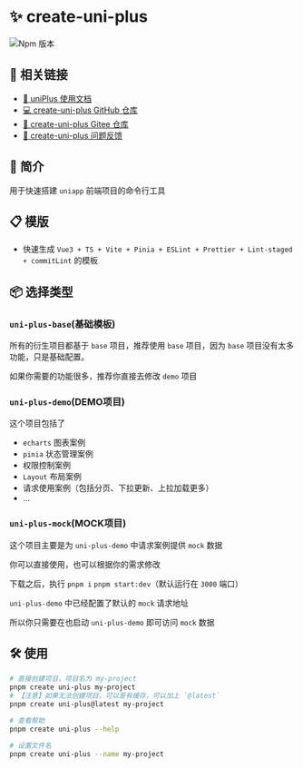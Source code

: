 # ✨ create-uni-plus

![Npm 版本](https://img.shields.io/badge/uniplus-cli_v0.0.8-green)

## 🔗 相关链接

- [📘 uniPlus 使用文档](https://damaicoding.github.io/uni-plus-doc/)
- [💻 create-uni-plus GitHub 仓库](https://github.com/damaicoding/create-uni-plus)
- [🚀 create-uni-plus Gitee 仓库](https://gitee.com/FOM/create-uni-plus)
- [🐛 create-uni-plus 问题反馈](https://github.com/damaicoding/create-uni-plus/issues)

## 🌼 简介

用于快速搭建 `uniapp` 前端项目的命令行工具

## 📋️ 模版

- 快速生成 `Vue3 + TS + Vite + Pinia + ESLint + Prettier + Lint-staged + commitLint` 的模板

## 📦 选择类型

### `uni-plus-base`(基础模板)

所有的衍生项目都基于 `base` 项目，推荐使用 `base` 项目，因为 `base` 项目没有太多功能，只是基础配置。

如果你需要的功能很多，推荐你直接去修改 `demo` 项目

### `uni-plus-demo`(DEMO项目)

这个项目包括了

- `echarts` 图表案例
- `pinia` 状态管理案例
- 权限控制案例
- `Layout` 布局案例
- 请求使用案例（包括分页、下拉更新、上拉加载更多）
- ...

### `uni-plus-mock`(MOCK项目)

这个项目主要是为 `uni-plus-demo` 中请求案例提供 `mock` 数据

你可以直接使用，也可以根据你的需求修改

下载之后，执行 `pnpm i` `pnpm start:dev`（默认运行在 `3000` 端口）

`uni-plus-demo` 中已经配置了默认的 `mock` 请求地址

所以你只需要在也启动 `uni-plus-demo` 即可访问 `mock` 数据

## 🛠️ 使用

```bash
# 直接创建项目，项目名为 my-project
pnpm create uni-plus my-project
# 【注意】如果无法创建项目，可以是有缓存，可以加上 `@latest` 
pnpm create uni-plus@latest my-project

# 查看帮助
pnpm create uni-plus --help

# 设置文件名
pnpm create uni-plus --name my-project
```
